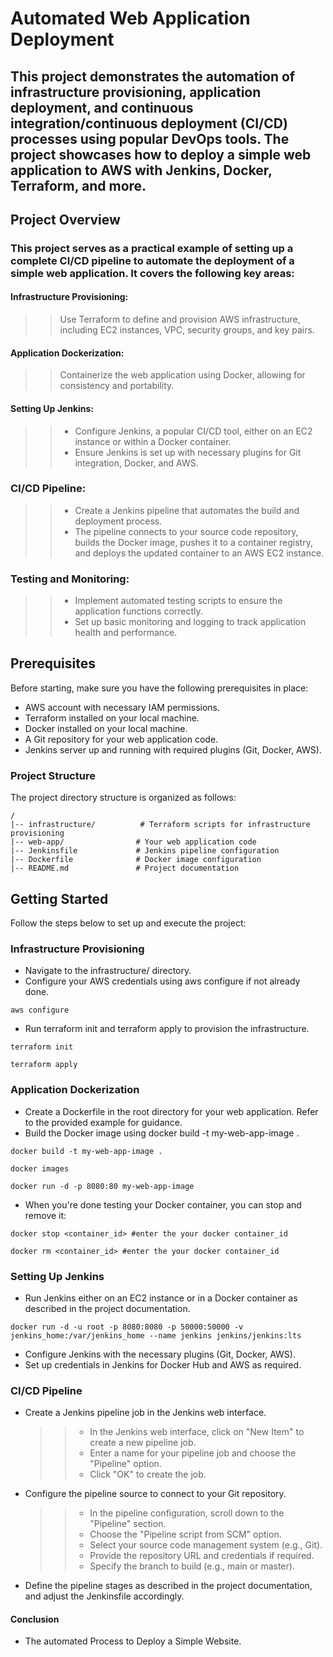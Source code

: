 # Automated Web Application Deployment
## This project demonstrates the automation of infrastructure provisioning, application deployment, and continuous integration/continuous deployment (CI/CD) processes using popular DevOps tools. The project showcases how to deploy a simple web application to AWS with Jenkins, Docker, Terraform, and more.

## Project Overview
### This project serves as a practical example of setting up a complete CI/CD pipeline to automate the deployment of a simple web application. It covers the following key areas:

#### Infrastructure Provisioning: 
>> Use Terraform to define and provision AWS infrastructure, including EC2 instances, VPC, security groups, and key pairs.

#### Application Dockerization: 
>> Containerize the web application using Docker, allowing for consistency and portability.

#### Setting Up Jenkins: 
>> * Configure Jenkins, a popular CI/CD tool, either on an EC2 instance or within a Docker container.
>> * Ensure Jenkins is set up with necessary plugins for Git integration, Docker, and AWS.

### CI/CD Pipeline: 
>> * Create a Jenkins pipeline that automates the build and deployment process.
>> * The pipeline connects to your source code repository, builds the Docker image, pushes it to a container registry, and deploys the updated container to an AWS EC2 instance.

### Testing and Monitoring: 
>> * Implement automated testing scripts to ensure the application functions correctly.
>> * Set up basic monitoring and logging to track application health and performance.

## **Prerequisites**
Before starting, make sure you have the following prerequisites in place:

- AWS account with necessary IAM permissions.
- Terraform installed on your local machine.
- Docker installed on your local machine.
- A Git repository for your web application code.
- Jenkins server up and running with required plugins (Git, Docker, AWS).

### Project Structure
The project directory structure is organized as follows:
```
/
|-- infrastructure/          # Terraform scripts for infrastructure provisioning
|-- web-app/                # Your web application code
|-- Jenkinsfile             # Jenkins pipeline configuration
|-- Dockerfile              # Docker image configuration
|-- README.md               # Project documentation
```
## Getting Started
Follow the steps below to set up and execute the project:

### Infrastructure Provisioning
* Navigate to the infrastructure/ directory.
* Configure your AWS credentials using aws configure if not already done.
```
aws configure
```
* Run terraform init and terraform apply to provision the infrastructure.
```
terraform init
```
```
terraform apply
```
### Application Dockerization
* Create a Dockerfile in the root directory for your web application. Refer to the provided example for guidance.
* Build the Docker image using docker build -t my-web-app-image .
```
docker build -t my-web-app-image .
```
```
docker images
```
```
docker run -d -p 8080:80 my-web-app-image
```
* When you're done testing your Docker container, you can stop and remove it:
```
docker stop <container_id> #enter the your docker container_id
```
```
docker rm <container_id> #enter the your docker container_id
```
### Setting Up Jenkins
* Run Jenkins either on an EC2 instance or in a Docker container as described in the project documentation.
```
docker run -d -u root -p 8080:8080 -p 50000:50000 -v jenkins_home:/var/jenkins_home --name jenkins jenkins/jenkins:lts
```
* Configure Jenkins with the necessary plugins (Git, Docker, AWS).
* Set up credentials in Jenkins for Docker Hub and AWS as required.

### CI/CD Pipeline
* Create a Jenkins pipeline job in the Jenkins web interface.
  >> - In the Jenkins web interface, click on "New Item" to create a new pipeline job.
  >> - Enter a name for your pipeline job and choose the "Pipeline" option.
  >> - Click "OK" to create the job.
* Configure the pipeline source to connect to your Git repository.
  >> - In the pipeline configuration, scroll down to the "Pipeline" section.
  >> -  Choose the "Pipeline script from SCM" option.
  >> -  Select your source code management system (e.g., Git).
  >> - Provide the repository URL and credentials if required.
  >> - Specify the branch to build (e.g., main or master).
* Define the pipeline stages as described in the project documentation, and adjust the Jenkinsfile accordingly.


#### Conclusion 
+ The automated Process to Deploy a Simple Website.
  
